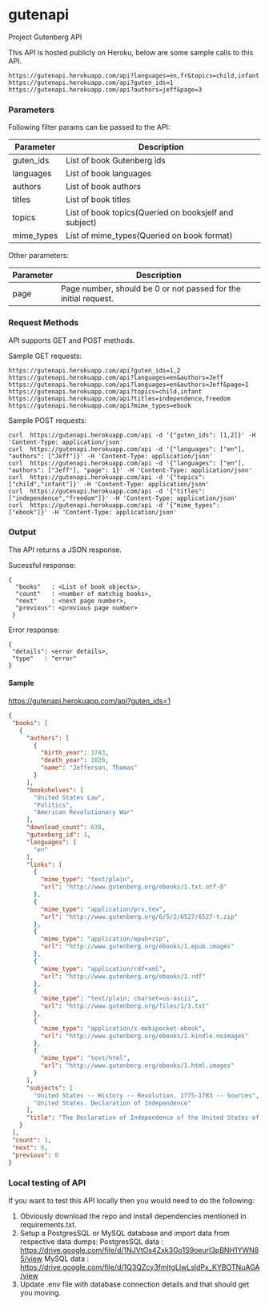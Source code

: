 # gutenapi
Project Gutenberg API

This API is hosted publicly on Heroku, below are some sample calls to this API.

```
https://gutenapi.herokuapp.com/api?languages=en,fr&topics=child,infant
https://gutenapi.herokuapp.com/api?guten_ids=1
https://gutenapi.herokuapp.com/api?authors=jeff&page=3
```

### Parameters
Following filter params can be passed to the API:

| Parameter      | Description                                           |
| ------------- | -------------                                         |
| guten_ids     | List of book Gutenberg ids                            |
| languages     | List of book languages                                |
| authors       | List of book authors                                  |
| titles        | List of book titles                                   |
| topics        | List of book topics(Queried on booksjelf and subject) |
| mime_types    | List of mime_types(Queried on book format)            |

Other parameters:

| Parameter      | Description                                           |
| ------------- | -------------                                         |
| page     | Page number, should be 0 or not passed for the initial request. |



### Request Methods

API supports GET and POST methods.

Sample GET requests:

```
https://gutenapi.herokuapp.com/api?guten_ids=1,2
https://gutenapi.herokuapp.com/api?languages=en&authors=Jeff
https://gutenapi.herokuapp.com/api?languages=en&authors=Jeff&page=1
https://gutenapi.herokuapp.com/api?topics=child,infant
https://gutenapi.herokuapp.com/api?titles=independence,freedom
https://gutenapi.herokuapp.com/api?mime_types=ebook
```

Sample POST requests:

```
curl  https://gutenapi.herokuapp.com/api -d '{"guten_ids": [1,2]}' -H 'Content-Type: application/json'
curl  https://gutenapi.herokuapp.com/api -d '{"languages": ["en"], "authors": ["Jeff"]}' -H 'Content-Type: application/json'
curl  https://gutenapi.herokuapp.com/api -d '{"languages": ["en"], "authors": ["Jeff"], "page": 1}' -H 'Content-Type: application/json'
curl  https://gutenapi.herokuapp.com/api -d '{"topics": ["child","infant"]}' -H 'Content-Type: application/json'
curl  https://gutenapi.herokuapp.com/api -d '{"titles": ["independence","freedom"]}' -H 'Content-Type: application/json'
curl  https://gutenapi.herokuapp.com/api -d '{"mime_types": ["ebook"]}' -H 'Content-Type: application/json'
```


### Output

The API returns a JSON response.

Sucessful response:

```
{
  "books"   : <List of book objects>,
  "count"   : <number of matchig books>,
  "next"    : <next page number>,
  "previous": <previous page number>
 }
```

 Error response:
 
 ```
{
  "details": <error details>,
  "type"   : "error"
 }
```

#### Sample

https://gutenapi.herokuapp.com/api?guten_ids=1

 ```json
{
  "books": [
    {
      "authors": [
        {
          "birth_year": 1743,
          "death_year": 1826,
          "name": "Jefferson, Thomas"
        }
      ],
      "bookshelves": [
        "United States Law",
        "Politics",
        "American Revolutionary War"
      ],
      "download_count": 638,
      "gutenberg_id": 1,
      "languages": [
        "en"
      ],
      "links": [
        {
          "mime_type": "text/plain",
          "url": "http://www.gutenberg.org/ebooks/1.txt.utf-8"
        },
        {
          "mime_type": "application/prs.tex",
          "url": "http://www.gutenberg.org/6/5/2/6527/6527-t.zip"
        },
        {
          "mime_type": "application/epub+zip",
          "url": "http://www.gutenberg.org/ebooks/1.epub.images"
        },
        {
          "mime_type": "application/rdf+xml",
          "url": "http://www.gutenberg.org/ebooks/1.rdf"
        },
        {
          "mime_type": "text/plain; charset=us-ascii",
          "url": "http://www.gutenberg.org/files/1/1.txt"
        },
        {
          "mime_type": "application/x-mobipocket-ebook",
          "url": "http://www.gutenberg.org/ebooks/1.kindle.noimages"
        },
        {
          "mime_type": "text/html",
          "url": "http://www.gutenberg.org/ebooks/1.html.images"
        }
      ],
      "subjects": [
        "United States -- History -- Revolution, 1775-1783 -- Sources",
        "United States. Declaration of Independence"
      ],
      "title": "The Declaration of Independence of the United States of America"
    }
  ],
  "count": 1,
  "next": 0,
  "previous": 0
}

```

### Local testing of API

If you want to test this API locally then you would need to do the following:
1. Obviously download the repo and install dependencies mentioned in requirements.txt.
2. Setup a PostgresSQL or MySQL database and import data from respective data dumps:
PostgresSQL data : https://drive.google.com/file/d/1NJVtOs4Zxk3Go1S9oeurI3pBNH1YWN85/view
MySQL data       : https://drive.google.com/file/d/1Q3QZcy3fmltgLIwLsldPx_KYBOTNuAGA/view
3. Update .env file with database connection details and that should get you moving.
